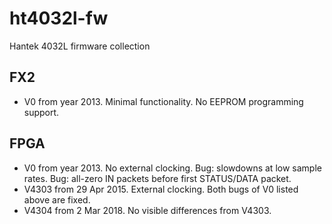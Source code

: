 # ht4032l-fw
Hantek 4032L firmware collection

## FX2

* V0 from year 2013. Minimal functionality. No EEPROM programming support.

## FPGA

* V0 from year 2013. No external clocking. Bug: slowdowns at low sample rates. Bug: all-zero IN packets before first STATUS/DATA packet.
* V4303 from 29 Apr 2015. External clocking. Both bugs of V0 listed above are fixed.
* V4304 from 2 Mar 2018. No visible differences from V4303.
